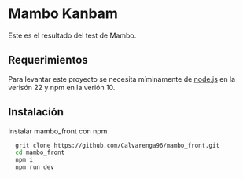 # Mambo Kanbam

Este es el resultado del test de Mambo.

## Requerimientos

Para levantar este proyecto se necesita míminamente de [node.js](https://nodejs.org/es) en la verisón 22 y npm en la verión 10.

## Instalación

Instalar mambo_front con npm

```bash
  grit clone https://github.com/Calvarenga96/mambo_front.git
  cd mambo_front
  npm i
  npm run dev
```
